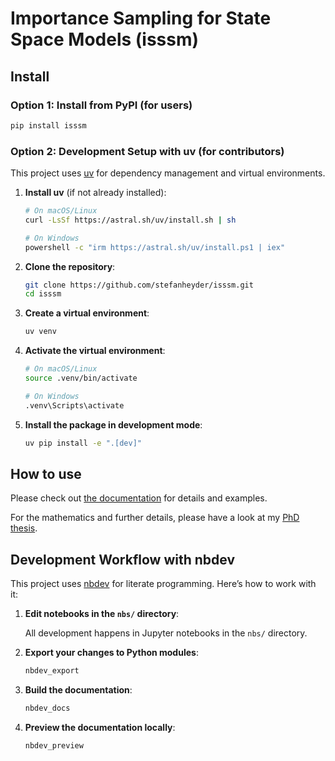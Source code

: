# Importance Sampling for State Space Models (isssm)


<!-- WARNING: THIS FILE WAS AUTOGENERATED! DO NOT EDIT! -->

## Install

### Option 1: Install from PyPI (for users)

``` sh
pip install isssm
```

### Option 2: Development Setup with uv (for contributors)

This project uses [uv](https://github.com/astral-sh/uv) for dependency
management and virtual environments.

1.  **Install uv** (if not already installed):

    ``` sh
    # On macOS/Linux
    curl -LsSf https://astral.sh/uv/install.sh | sh

    # On Windows
    powershell -c "irm https://astral.sh/uv/install.ps1 | iex"
    ```

2.  **Clone the repository**:

    ``` sh
    git clone https://github.com/stefanheyder/isssm.git
    cd isssm
    ```

3.  **Create a virtual environment**:

    ``` sh
    uv venv
    ```

4.  **Activate the virtual environment**:

    ``` sh
    # On macOS/Linux
    source .venv/bin/activate

    # On Windows
    .venv\Scripts\activate
    ```

5.  **Install the package in development mode**:

    ``` sh
    uv pip install -e ".[dev]"
    ```

## How to use

Please check out [the
documentation](https://stefanheyder.github.io/isssm) for details and
examples.

For the mathematics and further details, please have a look at my [PhD
thesis](https://github.com/stefanheyder/dissertation).

## Development Workflow with nbdev

This project uses [nbdev](https://nbdev.fast.ai/) for literate
programming. Here’s how to work with it:

1.  **Edit notebooks in the `nbs/` directory**:

    All development happens in Jupyter notebooks in the `nbs/`
    directory.

2.  **Export your changes to Python modules**:

    ``` sh
    nbdev_export
    ```

3.  **Build the documentation**:

    ``` sh
    nbdev_docs
    ```

4.  **Preview the documentation locally**:

    ``` sh
    nbdev_preview
    ```
